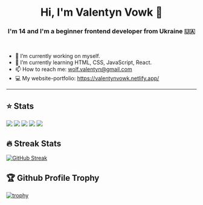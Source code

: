 <h1 align="center">Hi, I'm Valentyn Vowk 👋</h1>
<h3 align="center">I'm 14 and I'm a beginner frontend developer from Ukraine 🇺🇦</h3>  
  
<br>

- 🔭 I’m currently working on myself.
- 🌱 I’m currently learning HTML, CSS, JavaScript, React. 
- 📫 How to reach me: wolf.valentyn@gmail.com
- 💻 My website-portfolio: <a href="https://valentynvowk.netlify.app/" target="_blank">https://valentynvowk.netlify.app/</a>

---

## ⭐ Stats  

![](https://github-profile-summary-cards.vercel.app/api/cards/profile-details?username=wolfval&theme=solarized_dark)
![](https://github-profile-summary-cards.vercel.app/api/cards/most-commit-language?username=wolfval&theme=solarized_dark)
![](https://github-profile-summary-cards.vercel.app/api/cards/repos-per-language?username=wolfval&theme=solarized_dark)
![](https://github-profile-summary-cards.vercel.app/api/cards/stats?username=wolfval&theme=solarized_dark)
![](https://github-profile-summary-cards.vercel.app/api/cards/productive-time?username=wolfval&theme=solarized_dark)

## 🔥 Streak Stats
[![GitHub Streak](https://github-readme-streak-stats.herokuapp.com/?user=wolfval)](https://git.io/streak-stats)

## 🏆 Github Profile Trophy

[![trophy](https://github-profile-trophy.vercel.app/?username=wolfval)](https://github.com/ryo-ma/github-profile-trophy)
